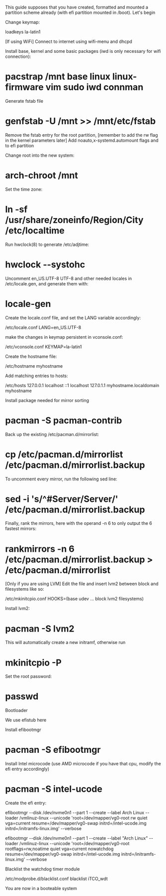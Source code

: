 This guide supposes that you have created, formatted and mounted a partition scheme already (with efi partition mounted in /boot). Let's begin

Change keymap:

loadkeys la-latin1

[If using WiFi]
Connect to internet using wifi-menu and dhcpd

Install base, kernel and some basic packages (iwd is only necessary for wifi connection):

# pacstrap /mnt base linux linux-firmware vim sudo iwd connman

Generate fstab file

# genfstab -U /mnt >> /mnt/etc/fstab

Remove the fstab entry for the root partition, [remember to add the rw flag in the kernel parameters later]
Add noauto,x-systemd.automount flags and to efi partition

Change root into the new system:

# arch-chroot /mnt

Set the time zone:

# ln -sf /usr/share/zoneinfo/Region/City /etc/localtime

Run hwclock(8) to generate /etc/adjtime:

# hwclock --systohc

Uncomment en_US.UTF-8 UTF-8 and other needed locales in /etc/locale.gen, and generate them with:

# locale-gen

Create the locale.conf file, and set the LANG variable accordingly:

/etc/locale.conf
LANG=en_US.UTF-8

make the changes in keymap persistent in vconsole.conf:

/etc/vconsole.conf
KEYMAP=la-latin1

Create the hostname file:

/etc/hostname
myhostname

Add matching entries to hosts:

/etc/hosts
127.0.0.1	localhost
::1		localhost
127.0.1.1	myhostname.localdomain	myhostname


Install package needed for mirror sorting

# pacman -S pacman-contrib

Back up the existing /etc/pacman.d/mirrorlist:

# cp /etc/pacman.d/mirrorlist /etc/pacman.d/mirrorlist.backup

To uncomment every mirror, run the following sed line:

# sed -i 's/^#Server/Server/' /etc/pacman.d/mirrorlist.backup

Finally, rank the mirrors, here with the operand -n 6 to only output the 6 fastest mirrors:

# rankmirrors -n 6 /etc/pacman.d/mirrorlist.backup > /etc/pacman.d/mirrorlist


[Only if you are using LVM] Edit the file and insert lvm2 between block and filesystems like so:

/etc/mkinitcpio.conf
HOOKS=(base udev ... block lvm2 filesystems)

Install lvm2:

# pacman -S lvm2

This will automatically create a new initramf, otherwise run

# mkinitcpio -P

Set the root password:

# passwd

Bootloader

We use efistub here

Install efibootmgr

# pacman -S efibootmgr

Install Intel microcode (use AMD microcode if you have that cpu, modify the efi entry accordingly)

# pacman -S intel-ucode

Create the efi entry:

efibootmgr --disk /dev/nvme0n1 --part 1 --create --label Arch Linux --loader /vmlinuz-linux --unicode 'root=/dev/mapper/vg0-root rw quiet vga=current resume=/dev/mapper/vg0-swap initrd=/intel-ucode.img initrd=/initramfs-linux.img' --verbose

efibootmgr --disk /dev/nvme0n1 --part 1 --create --label "Arch Linux" --loader /vmlinuz-linux --unicode 'root=/dev/mapper/vg0-root rootflags=rw,noatime quiet vga=current nowatchdog resume=/dev/mapper/vg0-swap initrd=/intel-ucode.img initrd=/initramfs-linux.img' --verbose

Blacklist the watchdog timer module

/etc/modprobe.d/blacklist.conf
blacklist iTCO_wdt

You are now in a booteable system
